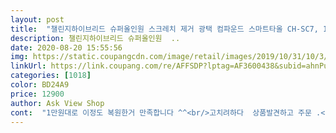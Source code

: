 ```yaml
---
layout: post 
title:  "챌린지하이브리드 슈퍼올인원 스크레치 제거 광택 컴파운드 스마트타올 CH-SC7, 1개" 
description: 챌린지하이브리드 슈퍼올인원  ..
date: 2020-08-20 15:55:56 
img: https://static.coupangcdn.com/image/retail/images/2019/10/31/10/3/fe9f0019-db76-471c-b571-e0e41e88cf66.jpg 
linkUrl: https://link.coupang.com/re/AFFSDP?lptag=AF3600438&subid=ahnPublicAsk&pageKey=331006353&itemId=1057714279&vendorItemId=5532158575&traceid=V0-113-acd0e420be6dfd20 
categories: [1018] 
color: BD24A9 
price: 12900 
author: Ask View Shop 
cont:  "1만원대로 이정도 복원한거 만족합니다 ^^<br/>고치려하다  상품발견하고 주문 .<br/>.<br/>  거의 완벽하게 수리완료.<br/><br/>다시해보자하고 좁게 손가락으로 꼼꼼히 힘주고 문질렀더니 와 지우개마냥 지워지는게 눈에 보이더라구요 !!  긁은 범위가 넓어서 아주 힘들긴했습니다 ;;;;<br/>몇달전 주차하다 사각지대라 못보고 차 긁어서 보험처리해주고 제차는 그냥타고 다녔는데 요런게 있다해서 구매하게 됐네요;; 안에 내용물은 엄청 단순.<br/>.<br/> 쉽게 누구나 다 쉽게 할수있어서 좋은거 같아요.<br/> 파란색 큰천 광택내기 좋은 천인거같아요 물기 자국도 안나고 희한합니다.<br/> 차 스크래치는 좀 오래된것도 있고 긁힘이 심해서  그런지 완전히 요술처럼 확 없어지진 않지만 좀 지워지긴 하는거 같고 가벼운 잔 스크래치는 잘지워지네요 5년 동안 사용할수있다니 가격대비 만족합니다.<br/><br/>사고로 뒷밤바 스크래치 발생 그냥타고 다니려했으나 자꾸 눈에 거슬려 카닥앱통해 견적받으니 20만원 수준.<br/>.<br/><br/>사실 재사용하려고 다시 보관하긴 좀 성가시고 약액도 많이 날라가서 버렸습니다만<br/>셀프세차를 즐기는 여자입니다  우선 결론은 힘들지만 효과는 좋았어요.<br/><br/>암튼 효과좋아요 안된다시는분들 넓은범위 전체적으로 밀지마시구 좁게 나눠서 꼼꼼히 문질러보세용  세차깨끗이 하고 문질렀더니 타올스크래치 안남더라구요<br/>어차피 깊은 스크래치는 어떤 컴파운드로도 안됩니다.<br/>  그래서 지울수 있는건 지우고  깊게 패인거 1판만 공업사 맡길생각으로 시도해봤는데요<br/>이번에 주차하면서 3판을 긁어먹어서 ㅠㅠ<br/>지금까지 한 4군데정도 각 다른 회사의 컴파운드를 써봤었는데 써본것중 이게 효과최고였어요.<br/><br/>첨에 나름 힘있게 문지르고 약품닦았더니 그대로이길래 역시나 .<br/>.<br/>하고 한숨쉬다<br/>" 
---
```

